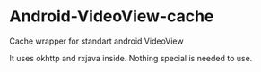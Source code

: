 # Android-VideoView-cache
Cache wrapper for standart android VideoView

It uses okhttp and rxjava inside. Nothing special is needed to use.
